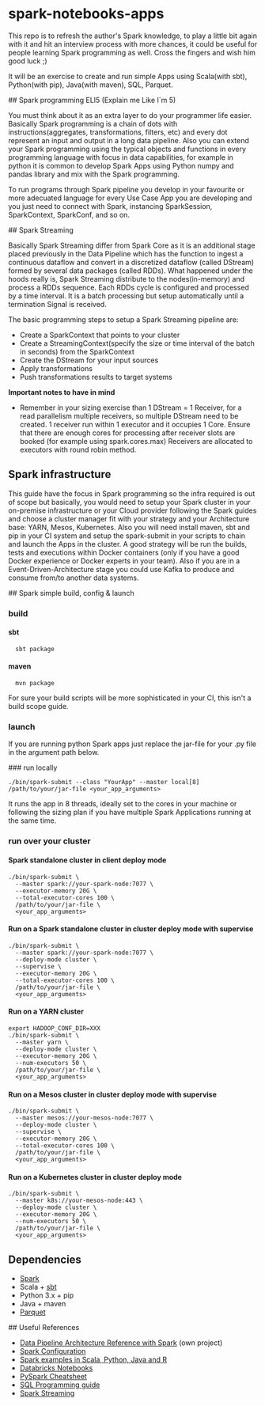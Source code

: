 # spark-notebooks-apps

This repo is to refresh the author's Spark knowledge, to play a little bit again with it and hit an interview process with more chances, it could be useful for people learning Spark programming as well. Cross the fingers and wish him good luck ;)

It will be an exercise to create and run simple Apps using Scala(with sbt), Python(with pip), Java(with maven), SQL, Parquet.

## Spark programming ELI5 (Explain me Like I´m 5)

You must think about it as an extra layer to do your programmer life easier. Basically Spark programming is a chain of dots with instructions(aggregates, transformations, filters, etc) and every dot represent an input and output in a long data pipeline. Also you can extend your Spark programming using the typical objects and functions in every programming language with focus in data capabilities, for example in python it is common to develop Spark Apps using Python numpy and pandas library and mix with the Spark programming.

To run programs through Spark pipeline you develop in your favourite or more adecuated language for every Use Case App you are developing and you just need to connect with Spark, instancing SparkSession, SparkContext, SparkConf, and so on.

## Spark Streaming

Basically Spark Streaming differ from Spark Core as it is an additional stage placed previously in the Data Pipeline which has the function to ingest a continuous dataflow and convert in a discretized dataflow (called DStream) formed by several data packages (called RDDs). What happened under the hoods really is, Spark Streaming distribute to the nodes(in-memory) and process a RDDs sequence. Each RDDs cycle is configured and processed by a time interval. It is a batch processing but setup automatically until a termination Signal is received.

The basic programming steps to setup a Spark Streaming pipeline are:

* Create a SparkContext that points to your cluster
* Create a StreamingContext(specify the size or time interval of the batch in seconds) from the SparkContext
* Create the DStream for your input sources
* Apply transformations
* Push transformations results to target systems

**Important notes to have in mind**
* Remember in your sizing exercise than 1 DStream = 1 Receiver, for a read parallelism multiple receivers, so multiple DStream need to be created. 1 receiver run within 1 executor and it occupies 1 Core. Ensure that there are enough cores for processing after receiver slots are booked (for example using spark.cores.max) Receivers are allocated to executors with round robin method.


## Spark infrastructure

This guide have the focus in Spark programming so the infra required is out of scope but basically, you would need to setup your Spark cluster in your on-premise infrastructure or your Cloud provider following the Spark guides and choose a cluster manager fit with your strategy and your Architecture base: YARN, Mesos, Kubernetes. Also you will need install maven, sbt and pip in your CI system and setup the spark-submit in your scripts to chain and launch the Apps in the cluster. A good strategy will be run the builds, tests and executions within Docker containers (only if you have a good Docker experience or Docker experts in your team). Also if you are in a Event-Driven-Architecture stage you could use Kafka to produce and consume from/to another data systems.

## Spark simple build, config & launch

### build

#### sbt

```console
  sbt package
```

#### maven

```console
  mvn package
```

For sure your build scripts will be more sophisticated in your CI, this isn't a build scope guide.

### launch

If you are running python Spark apps just replace the jar-file for your .py file in the argument path below.

### run locally

```console
./bin/spark-submit --class "YourApp" --master local[8] /path/to/your/jar-file <your_app_arguments>
```
It runs the app in 8 threads, ideally set to the cores in your machine or following the sizing plan if you have multiple Spark Applications running at the same time.

### run over your cluster

#### Spark standalone cluster in client deploy mode

```console
./bin/spark-submit \
  --master spark://your-spark-node:7077 \
  --executor-memory 20G \
  --total-executor-cores 100 \
  /path/to/your/jar-file \
  <your_app_arguments>
```
#### Run on a Spark standalone cluster in cluster deploy mode with supervise

```console
./bin/spark-submit \
  --master spark://your-spark-node:7077 \
  --deploy-mode cluster \
  --supervise \
  --executor-memory 20G \
  --total-executor-cores 100 \
  /path/to/your/jar-file \
  <your_app_arguments>
```

#### Run on a YARN cluster

```console
export HADOOP_CONF_DIR=XXX
./bin/spark-submit \
  --master yarn \
  --deploy-mode cluster \
  --executor-memory 20G \
  --num-executors 50 \
  /path/to/your/jar-file \
  <your_app_arguments>
```
#### Run on a Mesos cluster in cluster deploy mode with supervise

```console
./bin/spark-submit \
  --master mesos://your-mesos-node:7077 \
  --deploy-mode cluster \
  --supervise \
  --executor-memory 20G \
  --total-executor-cores 100 \
  /path/to/your/jar-file \
  <your_app_arguments>
```

#### Run on a Kubernetes cluster in cluster deploy mode

```console
./bin/spark-submit \
  --master k8s://your-mesos-node:443 \
  --deploy-mode cluster \
  --executor-memory 20G \
  --num-executors 50 \
  /path/to/your/jar-file \
  <your_app_arguments>
```



## Dependencies

* [Spark](https://spark.apache.org)
* Scala + [sbt](https://www.scala-sbt.org/)
* Python 3.x + pip
* Java + maven
* [Parquet](https://parquet.apache.org)

## Useful References

* [Data Pipeline Architecture Reference with Spark](https://github.com/manilabay/dot-graphviz-aws/tree/master/diagrams/data-pipeline-architecture-reference) (own project)
* [Spark Configuration](https://spark.apache.org/docs/latest/configuration.html)
* [Spark examples in Scala, Python, Java and R](https://github.com/apache/spark/tree/master/examples/src/main)
* [Databricks Notebooks](https://databricks.com/resources/type/example-notebooks)
* [PySpark Cheatsheet](https://www.datacamp.com/community/blog/pyspark-cheat-sheet-python)
* [SQL Programming guide](https://spark.apache.org/docs/latest/sql-programming-guide.html)
* [Spark Streaming](https://people.apache.org/~pwendell/spark-releases/latest/streaming-programming-guide.html)
